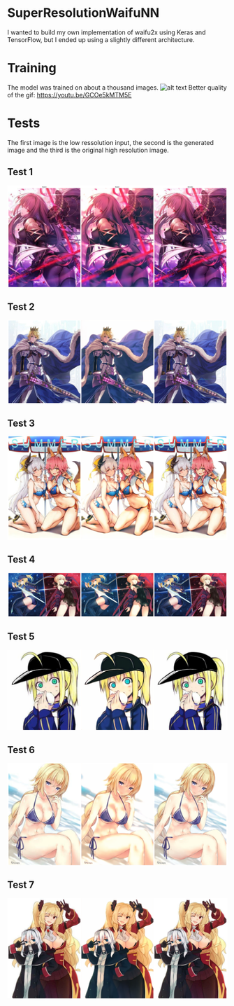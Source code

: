 # SuperResolutionWaifuNN
I wanted to build my own implementation of waifu2x using Keras and TensorFlow, but I ended up using a slightly different architecture.

# Training
The model was trained on about a thousand images.
![alt text](https://github.com/Exusai/SuperResolutionWaifuNN/blob/master/tests/SRNNTimelapse.gif?raw=true)
Better quality of the gif: https://youtu.be/GCOe5kMTM5E

# Tests
The first image is the low ressolution input, the second is the generated image and the third is the original high resolution image.
## Test 1
![alt text](https://github.com/Exusai/SuperResolutionWaifuNN/blob/master/tests/BEFOREandAfter1.png?raw=true)
## Test 2
![alt text](https://github.com/Exusai/SuperResolutionWaifuNN/blob/master/tests/BEFOREandAfter2.png?raw=true)
## Test 3
![alt text](https://github.com/Exusai/SuperResolutionWaifuNN/blob/master/tests/BEFOREandAfter3.png?raw=true)
## Test 4
![alt text](https://github.com/Exusai/SuperResolutionWaifuNN/blob/master/tests/BEFOREandAfter4.png?raw=true)
## Test 5
![alt text](https://github.com/Exusai/SuperResolutionWaifuNN/blob/master/tests/BEFOREandAfter5.png?raw=true)
## Test 6
![alt text](https://github.com/Exusai/SuperResolutionWaifuNN/blob/master/tests/BEFOREandAfter6.png?raw=true)
## Test 7
![alt text](https://github.com/Exusai/SuperResolutionWaifuNN/blob/master/tests/BEFOREandAfter7.png?raw=true)
